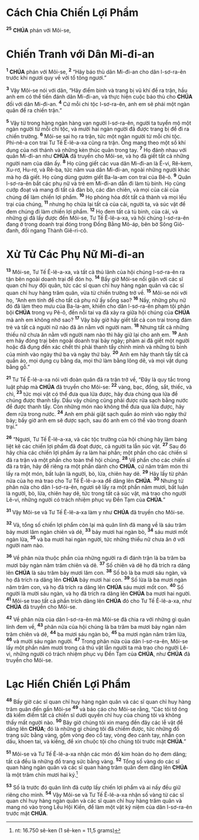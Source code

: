 # Cách Chia Chiến Lợi Phẩm

<sup><b>25</b></sup> **CHÚA** phán với Môi-se,

# Chiến Tranh với Dân Mi-đi-an

<sup><b>1</b></sup> **CHÚA** phán với Môi-se, <sup><b>2</b></sup> “Hãy báo thù dân Mi-đi-an cho dân I-sơ-ra-ên trước khi ngươi quy về với tổ tông ngươi.”

<sup><b>3</b></sup> Vậy Môi-se nói với dân, “Hãy điểm binh và trang bị vũ khí để ra trận, hầu anh em có thể tiến đánh dân Mi-đi-an, và thực hiện cuộc báo thù cho **CHÚA** đối với dân Mi-đi-an. <sup><b>4</b></sup> Cứ mỗi chi tộc I-sơ-ra-ên, anh em sẽ phái một ngàn quân để ra chiến trận.”

<sup><b>5</b></sup> Vậy từ trong hàng ngàn hàng vạn người I-sơ-ra-ên, người ta tuyển mộ một ngàn người từ mỗi chi tộc, và mười hai ngàn người đã được trang bị để đi ra chiến trường. <sup><b>6</b></sup> Môi-se sai họ ra trận, tức một ngàn người từ mỗi chi tộc. Phi-nê-a con trai Tư Tế Ê-lê-a-xa cũng ra trận. Ông mang theo một số khí dụng của nơi thánh và những kèn thúc quân trong tay. <sup><b>7</b></sup> Họ đánh nhau với quân Mi-đi-an như **CHÚA** đã truyền cho Môi-se, và họ đã giết tất cả những người nam của dân ấy. <sup><b>8</b></sup> Họ cũng giết các vua dân Mi-đi-an là Ê-vi, Rê-kem, Xu-rơ, Hu-rơ, và Rê-ba, tức năm vua dân Mi-đi-an, ngoài những người khác mà họ đã giết. Họ cũng dùng gươm giết Ba-la-am con trai của Bê-ô. <sup><b>9</b></sup> Quân I-sơ-ra-ên bắt các phụ nữ và trẻ em Mi-đi-an dẫn đi làm tù binh. Họ cũng cướp đoạt và mang đi tất cả đàn bò, các đàn chiên, và mọi của cải của chúng để làm chiến lợi phẩm. <sup><b>10</b></sup> Họ phóng hỏa đốt tất cả thành và mọi lều trại của chúng, <sup><b>11</b></sup> nhưng họ chừa lại tất cả của cải, người ta, và súc vật để đem chúng đi làm chiến lợi phẩm. <sup><b>12</b></sup> Họ đem tất cả tù binh, của cải, và những gì đã lấy được đến Môi-se, Tư Tế Ê-lê-a-xa, và hội chúng I-sơ-ra-ên đang ở trong doanh trại đóng trong Đồng Bằng Mô-áp, bên bờ Sông Giô-đanh, đối ngang Thành Giê-ri-cô.

# Xử Tử Các Phụ Nữ Mi-đi-an

<sup><b>13</b></sup> Môi-se, Tư Tế Ê-lê-a-xa, và tất cả thủ lãnh của hội chúng I-sơ-ra-ên ra tận bên ngoài doanh trại để đón họ. <sup><b>14</b></sup> Bấy giờ Môi-se nổi giận với các sĩ quan chỉ huy đội quân, tức các sĩ quan chỉ huy hàng ngàn quân và các sĩ quan chỉ huy hàng trăm quân, vừa từ chiến trường trở về. <sup><b>15</b></sup> Môi-se nói với họ, “Anh em tính để cho tất cả phụ nữ ấy sống sao? <sup><b>16</b></sup> Nầy, những phụ nữ đó đã làm theo mưu của Ba-la-am, khiến cho dân I-sơ-ra-ên phạm tội phản bội **CHÚA** trong vụ Pê-ô, đến nỗi tai vạ đã xảy ra giữa hội chúng của **CHÚA** mà anh em không nhớ sao? <sup><b>17</b></sup> Vậy bây giờ hãy giết tất cả con trai trong đám trẻ và tất cả người nữ nào đã ăn nằm với người nam. <sup><b>18</b></sup> Nhưng tất cả những thiếu nữ chưa ăn nằm với người nam nào thì hãy giữ lại cho anh em. <sup><b>19</b></sup> Anh em hãy đóng trại bên ngoài doanh trại bảy ngày; phàm ai đã giết một người hoặc đã đụng đến xác chết thì phải thanh tẩy chính mình và những tù binh của mình vào ngày thứ ba và ngày thứ bảy. <sup><b>20</b></sup> Anh em hãy thanh tẩy tất cả quần áo, mọi dụng cụ bằng da, mọi thứ làm bằng lông dê, và mọi vật dụng bằng gỗ.”

<sup><b>21</b></sup> Tư Tế Ê-lê-a-xa nói với đoàn quân đã ra trận trở về, “Đây là quy tắc trong luật pháp mà **CHÚA** đã truyền cho Môi-se: <sup><b>22</b></sup> vàng, bạc, đồng, sắt, thiếc, và chì, <sup><b>23</b></sup> tức mọi vật có thể đưa qua lửa được, hãy đưa chúng qua lửa để chúng được thanh tẩy. Dầu vậy chúng cũng phải được rửa sạch bằng nước để được thanh tẩy. Còn những món nào không thể đưa qua lửa được, hãy đem rửa trong nước. <sup><b>24</b></sup> Anh em phải giặt sạch quần áo mình vào ngày thứ bảy; bấy giờ anh em sẽ được sạch, sau đó anh em có thể vào trong doanh trại.”

<sup><b>26</b></sup> “Ngươi, Tư Tế Ê-lê-a-xa, và các tộc trưởng của hội chúng hãy làm bảng liệt kê các chiến lợi phẩm đã đoạt được, cả người ta lẫn súc vật. <sup><b>27</b></sup> Sau đó hãy chia các chiến lợi phẩm ấy ra làm hai phần; một phần cho các chiến sĩ đã ra trận và một phần cho toàn thể hội chúng. <sup><b>28</b></sup> Về phần cho các chiến sĩ đã ra trận, hãy để riêng ra một phần dành cho **CHÚA**, cứ năm trăm món thì lấy ra một món, bất luận là người, bò, lừa, chiên hay dê. <sup><b>29</b></sup> Hãy lấy từ phân nửa của họ mà trao cho Tư Tế Ê-lê-a-xa để dâng lên **CHÚA**. <sup><b>30</b></sup> Nhưng từ phân nửa cho dân I-sơ-ra-ên, ngươi sẽ lấy ra một phần năm mươi, bất luận là người, bò, lừa, chiên hay dê, tức trong tất cả súc vật, mà trao cho người Lê-vi, những người có trách nhiệm phục vụ Đền Tạm của **CHÚA**.”

<sup><b>31</b></sup> Vậy Môi-se và Tư Tế Ê-lê-a-xa làm y như **CHÚA** đã truyền cho Môi-se.

<sup><b>32</b></sup> Vả, tổng số chiến lợi phẩm còn lại mà quân lính đã mang về là sáu trăm bảy mươi lăm ngàn chiên và dê, <sup><b>33</b></sup> bảy mươi hai ngàn bò, <sup><b>34</b></sup> sáu mươi mốt ngàn lừa, <sup><b>35</b></sup> và ba mươi hai ngàn người, tức những thiếu nữ chưa ăn ở với người nam nào.

<sup><b>36</b></sup> Về phân nửa thuộc phần của những người ra đi đánh trận là ba trăm ba mươi bảy ngàn năm trăm chiên và dê. <sup><b>37</b></sup> Số chiên và dê họ đã trích ra dâng lên **CHÚA** là sáu trăm bảy mươi lăm con. <sup><b>38</b></sup> Số bò là ba mươi sáu ngàn, và họ đã trích ra dâng lên **CHÚA** bảy mươi hai con. <sup><b>39</b></sup> Số lừa là ba mươi ngàn năm trăm con, và họ đã trích ra dâng lên **CHÚA** sáu mươi mốt con. <sup><b>40</b></sup> Số người là mười sáu ngàn, và họ đã trích ra dâng lên **CHÚA** ba mươi hai người. <sup><b>41</b></sup> Môi-se trao tất cả phần trích dâng lên **CHÚA** đó cho Tư Tế Ê-lê-a-xa, như **CHÚA** đã truyền cho Môi-se.

<sup><b>42</b></sup> Về phân nửa của dân I-sơ-ra-ên mà Môi-se đã chia ra với những gì quân lính đem về, <sup><b>43</b></sup> phân nửa của hội chúng là ba trăm ba mươi bảy ngàn năm trăm chiên và dê, <sup><b>44</b></sup> ba mươi sáu ngàn bò, <sup><b>45</b></sup> ba mươi ngàn năm trăm lừa, <sup><b>46</b></sup> và mười sáu ngàn người. <sup><b>47</b></sup> Trong phân nửa của dân I-sơ-ra-ên, Môi-se lấy một phần năm mươi trong cả thú vật lẫn người ta mà trao cho người Lê-vi, những người có trách nhiệm phục vụ Đền Tạm của **CHÚA**, như **CHÚA** đã truyền cho Môi-se.

# Lạc Hiến Chiến Lợi Phẩm

<sup><b>48</b></sup> Bấy giờ các sĩ quan chỉ huy hàng ngàn quân và các sĩ quan chỉ huy hàng trăm quân đến gần Môi-se <sup><b>49</b></sup> và báo cáo cho Môi-se rằng, “Các tôi tớ ông đã kiểm điểm tất cả chiến sĩ dưới quyền chỉ huy của chúng tôi và không thấy mất người nào. <sup><b>50</b></sup> Bây giờ chúng tôi xin mang đến đây các lễ vật để dâng lên **CHÚA**; đó là những gì chúng tôi đã chiếm được, tức những đồ trang sức bằng vàng, gồm vòng đeo cổ tay, vòng đeo cánh tay, nhẫn con dấu, khoen tai, và kiềng, để xin chuộc tội cho chúng tôi trước mặt **CHÚA**.”

<sup><b>51</b></sup> Môi-se và Tư Tế Ê-lê-a-xa nhận các món đồ kim hoàn do họ đem dâng; tất cả đều là những đồ trang sức bằng vàng. <sup><b>52</b></sup> Tổng số vàng do các sĩ quan hàng ngàn quân và các sĩ quan hàng trăm quân đem dâng lên **CHÚA** là một trăm chín mươi hai ký.[^1-083a31c5-77f4-46c8-a063-050d50a42bc6]

<sup><b>53</b></sup> Số là trước đó quân lính đã cướp lấy chiến lợi phẩm và ai nấy đều giữ riêng cho mình. <sup><b>54</b></sup> Vậy Môi-se và Tư Tế Ê-lê-a-xa nhận số vàng từ các sĩ quan chỉ huy hàng ngàn quân và các sĩ quan chỉ huy hàng trăm quân và mang nó vào trong Lều Hội Kiến, để làm một vật kỷ niệm của dân I-sơ-ra-ên trước mặt **CHÚA**.

[^1-083a31c5-77f4-46c8-a063-050d50a42bc6]: nt: 16.750 sê-ken (1 sê-ken = 11,5 grams)
